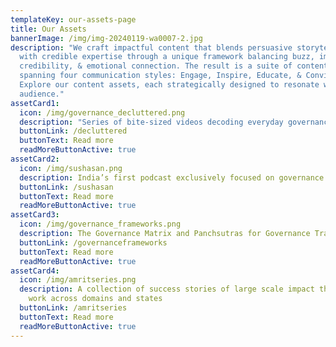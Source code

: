 ```yaml
---
templateKey: our-assets-page
title: Our Assets
bannerImage: /img/img-20240119-wa0007-2.jpg
description: "We craft impactful content that blends persuasive storytelling
  with credible expertise through a unique framework balancing buzz, impact,
  credibility, & emotional connection. The result is a suite of content assets
  spanning four communication styles: Engage, Inspire, Educate, & Convince.
  Explore our content assets, each strategically designed to resonate with the
  audience."
assetCard1:
  icon: /img/governance_decluttered.png
  description: "Series of bite-sized videos decoding everyday governance topics "
  buttonLink: /decluttered
  buttonText: Read more
  readMoreButtonActive: true
assetCard2:
  icon: /img/sushasan.png
  description: India’s first podcast exclusively focused on governance
  buttonLink: /sushasan
  buttonText: Read more
  readMoreButtonActive: true
assetCard3:
  icon: /img/governance_frameworks.png
  description: The Governance Matrix and Panchsutras for Governance Transformation
  buttonLink: /governanceframeworks
  buttonText: Read more
  readMoreButtonActive: true
assetCard4:
  icon: /img/amritseries.png
  description: A collection of success stories of large scale impact through our
    work across domains and states
  buttonLink: /amritseries
  buttonText: Read more
  readMoreButtonActive: true
---
```

